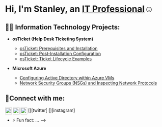 <h1>Hi, I'm Stanley, an <a href="https://linkedin.com/in/58Beans">IT Professional</a>☺</h1>

<h2>👨‍💻 Information Technology Projects:</h2>

- <b>osTicket (Help Desk Ticketing System)</b>
  
  - [osTicket: Prerequisites and Installation](https://github.com/58Beans/osticket-prereqs)
  - [osTicket: Post-Installation Configuration](https://github.com/58Beans/post-install-config)
  - [osTicket: Ticket Lifecycle Examples](https://github.com/58Beans/ticket-lifecycle)
- <b>Microsoft Azure</b>
  - [Configuring Active Directory within Azure VMs](https://github.com/58Beans/configure-ad)
  - [Network Security Groups (NSGs) and Inspecting Network Protocols](https://github.com/58Beans/azure-network-protocols)

<h2>🤳Connect with me:</h2>

[<img align="left" alt="Josh | Twitter" width="22px" src="https://cdn.jsdelivr.net/npm/simple-icons@v3/icons/twitter.svg" />][twitter]
[<img align="left" alt="Josh | LinkedIn" width="22px" src="https://cdn.jsdelivr.net/npm/simple-icons@v3/icons/linkedin.svg" />][linkedin]
[<img align="left" alt="Josh | Instagram" width="22px" src="https://cdn.jsdelivr.net/npm/simple-icons@v3/icons/instagram.svg" />][instagram]

[indeed]: https://indeed.com/58Beans
[dice]: https://dice.com/58Beans
[linkedin]: https://linkedin.com/in/58Beans
- ⚡ Fun fact: ...
-->
